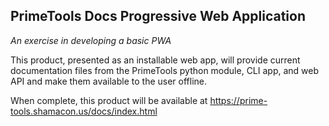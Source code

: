 ## PrimeTools Docs Progressive Web Application
*An exercise in developing a basic PWA*

This product, presented as an installable web app, will provide current documentation files from the PrimeTools python module, CLI app, and web API and make them available to the user offline.

When complete, this product will be available at https://prime-tools.shamacon.us/docs/index.html
